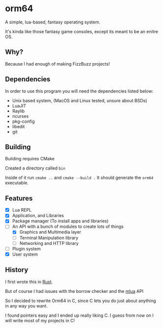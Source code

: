 # orm64

A simple, lua-based, fantasy operating system.

It's kinda like those fantasy game consoles, except its meant to be an enitre OS.

## Why?

Because I had enough of making FizzBuzz projects!

## Dependencies

In order to use this program you will need the dependencies listed below:

- Unix based system, (MacOS and Linux tested, unsure about BSDs)
- LuaJIT
- Raylib
- ncurses
- pkg-config
- libedit
- git

## Building

Building requires CMake

Created a directory called `bin`

Inside of it run `cmake ..` and `cmake --build .`
It should generate the `orm64` executable.

## Features

- [X] Lua REPL
- [X] Application, and Libraries
- [X] Package manager (To install apps and libraries)
- [ ] An API with a bunch of modules to create lots of things
    - [X] Graphics and Multimedia layer
    - [ ] Terminal Manipulation library
    - [ ] Networking and HTTP library
- [ ] Plugin system
- [X] User system

## History

I first wrote this in [Rust](https://rust-lang.org).

But of course I had issues with the borrow checker and the [mlua](https://github.com/mlua-rs/mlua) API

So I decided to rewrite Orm64 in C, since C lets you do just about anything in any way you want.

I found pointers easy and I ended up really liking C. I guess from now on I will write most of my projects in C!
